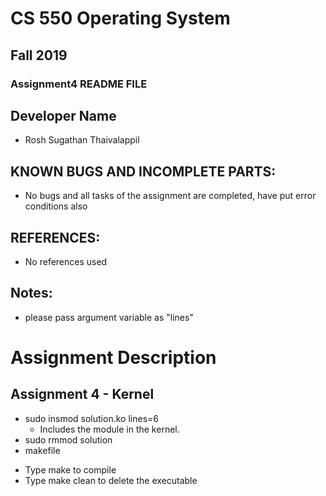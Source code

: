 # CS 550 Operating System
## Fall 2019
### Assignment4 README FILE

## Developer Name
- Rosh Sugathan Thaivalappil

## KNOWN BUGS AND INCOMPLETE PARTS:
- No bugs and all tasks of the assignment are completed, have put error conditions also

## REFERENCES:
- No references used

## Notes:
- please pass argument variable as "lines"

# Assignment Description
## Assignment 4 - Kernel

* sudo insmod solution.ko lines=6
    * Includes the module in the kernel.
* sudo rmmod solution
* makefile
- Type make to compile
- Type make clean to delete the executable

